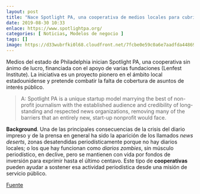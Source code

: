 ```yaml
---
layout: post
title: "Nace Spotlight PA, una cooperativa de medios locales para cubrir asuntos de interés público"
date: 2019-08-30 10:33
enlace: https://www.spotlightpa.org/
categories: [ Noticias, Modelos de negocio ]
tags: []
image: https://d33wubrfki0l68.cloudfront.net/7fcbe0e59c0a6e7aadfda44869da47fc83d88c3a/54d9f/img/bgs/capitol-moody_hud25b485332e1c808f36c0eabf429b5b4_5982453_1200x0_resize_q75_box.3b1d0d311306017e1ab0e1017a90f08886c53aee27da2477b8f1763eeccf3b5e.jpeg
---
```

Medios del estado de Philadelphia inician Spotlight PA, una cooperativa sin ánimo de lucro, financiada con el apoyo de varias fundaciones (Lenfest Institute). La iniciativa es un proyecto pionero en el ámbito local estadounidense y pretende combatir la falta de cobertura de asuntos de interés público. 

> A: Spotlight PA is a unique startup model marrying the best of non-profit journalism with the established audience and credibility of long-standing and respected news organizations, removing many of the barriers that an entirely new, start-up nonprofit would face.

**Background**. Una de las principales consecuencias de la crisis del diario impreso y de la prensa en general ha sido la aparición de los llamados _news deserts_, zonas desatendidas periodísticamente porque no hay diarios locales; o los que hay funcionan como _diarios zombies_, sin músculo periodístico, en declive, pero se mantienen con vida por fondos de inversión para exprimir hasta el último centavo. Este tipo de **cooperativas** pueden ayudar a sostener esa actividad periodística desde una misión de servicio público. 

[Fuente](https://www.spotlightpa.org/)
